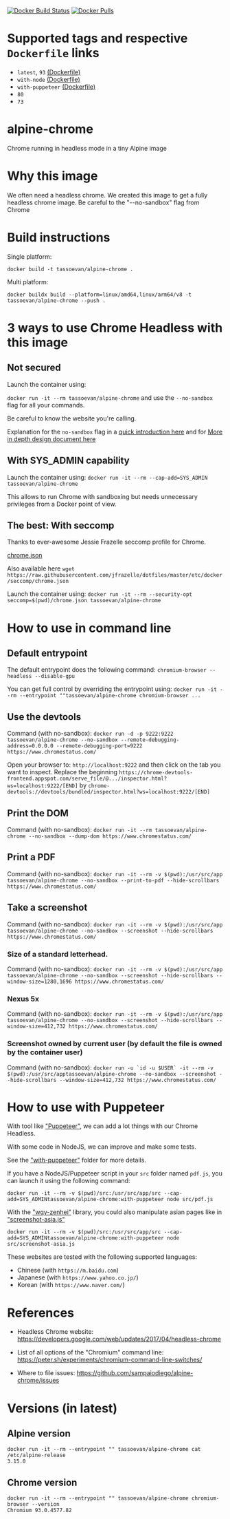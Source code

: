 [![Docker Build Status](https://img.shields.io/docker/build/tassoevan/alpine-chrome.svg)](https://hub.docker.com/r/tassoevan/alpine-chrome/) [![Docker Pulls](https://img.shields.io/docker/pulls/tassoevan/alpine-chrome.svg)](https://hub.docker.com/r/tassoevan/alpine-chrome/)

# Supported tags and respective `Dockerfile` links

- `latest`, `93` [(Dockerfile)](https://github.com/sampaiodiego/alpine-chrome/blob/master/Dockerfile)
- `with-node` [(Dockerfile)](https://github.com/sampaiodiego/alpine-chrome/blob/master/with-node/Dockerfile)
- `with-puppeteer` [(Dockerfile)](https://github.com/sampaiodiego/alpine-chrome/blob/master/with-puppeteer/Dockerfile)
- `80`
- `73`

# alpine-chrome

Chrome running in headless mode in a tiny Alpine image

# Why this image

We often need a headless chrome.
We created this image to get a fully headless chrome image.
Be careful to the "--no-sandbox" flag from Chrome

# Build instructions

Single platform:
```
docker build -t tassoevan/alpine-chrome .
```

Multi platform:
```
docker buildx build --platform=linux/amd64,linux/arm64/v8 -t tassoevan/alpine-chrome --push .
```

# 3 ways to use Chrome Headless with this image

## Not secured

Launch the container using:

`docker run -it --rm tassoevan/alpine-chrome` and use the `--no-sandbox` flag for all your commands.

Be careful to know the website you're calling.

Explanation for the `no-sandbox` flag in a [quick introduction here](https://www.google.com/googlebooks/chrome/med_26.html) and for [More in depth design document here](https://chromium.googlesource.com/chromium/src/+/master/docs/design/sandbox.md)

## With SYS_ADMIN capability

Launch the container using:
`docker run -it --rm --cap-add=SYS_ADMIN tassoevan/alpine-chrome`

This allows to run Chrome with sandboxing but needs unnecessary privileges from a Docker point of view.

## The best: With seccomp

Thanks to ever-awesome Jessie Frazelle seccomp profile for Chrome.

[chrome.json](https://github.com/sampaiodiego/alpine-chrome/blob/master/chrome.json)

Also available here `wget https://raw.githubusercontent.com/jfrazelle/dotfiles/master/etc/docker/seccomp/chrome.json`

Launch the container using:
`docker run -it --rm --security-opt seccomp=$(pwd)/chrome.json tassoevan/alpine-chrome`

# How to use in command line

## Default entrypoint

The default entrypoint does the following command: `chromium-browser --headless --disable-gpu`

You can get full control by overriding the entrypoint using: `docker run -it --rm --entrypoint ""tassoevan/alpine-chrome chromium-browser ...`

## Use the devtools

Command (with no-sandbox): `docker run -d -p 9222:9222 tassoevan/alpine-chrome --no-sandbox --remote-debugging-address=0.0.0.0 --remote-debugging-port=9222 https://www.chromestatus.com/`

Open your browser to: `http://localhost:9222` and then click on the tab you want to inspect. Replace the beginning
`https://chrome-devtools-frontend.appspot.com/serve_file/@.../inspector.html?ws=localhost:9222/[END]`
by
`chrome-devtools://devtools/bundled/inspector.html?ws=localhost:9222/[END]`

## Print the DOM

Command (with no-sandbox): `docker run -it --rm tassoevan/alpine-chrome --no-sandbox --dump-dom https://www.chromestatus.com/`

## Print a PDF

Command (with no-sandbox): `docker run -it --rm -v $(pwd):/usr/src/app tassoevan/alpine-chrome --no-sandbox --print-to-pdf --hide-scrollbars https://www.chromestatus.com/`

## Take a screenshot

Command (with no-sandbox): `docker run -it --rm -v $(pwd):/usr/src/app tassoevan/alpine-chrome --no-sandbox --screenshot --hide-scrollbars https://www.chromestatus.com/`

### Size of a standard letterhead.

Command (with no-sandbox): `docker run -it --rm -v $(pwd):/usr/src/app tassoevan/alpine-chrome --no-sandbox --screenshot --hide-scrollbars --window-size=1280,1696 https://www.chromestatus.com/`

### Nexus 5x

Command (with no-sandbox): `docker run -it --rm -v $(pwd):/usr/src/app tassoevan/alpine-chrome --no-sandbox --screenshot --hide-scrollbars --window-size=412,732 https://www.chromestatus.com/`

### Screenshot owned by current user (by default the file is owned by the container user)

Command (with no-sandbox): `` docker run -u `id -u $USER` -it --rm -v $(pwd):/usr/src/apptassoevan/alpine-chrome --no-sandbox --screenshot --hide-scrollbars --window-size=412,732 https://www.chromestatus.com/ ``

# How to use with Puppeteer

With tool like ["Puppeteer"](https://pptr.dev/#?product=Puppeteer&version=v1.15.0&show=api-class-browser), we can add a lot things with our Chrome Headless.

With some code in NodeJS, we can improve and make some tests.

See the ["with-puppeteer"](https://github.com/sampaiodiego/alpine-chrome/blob/master/with-puppeteer) folder for more details.

If you have a NodeJS/Puppeteer script in your `src` folder named `pdf.js`, you can launch it using the following command:

```
docker run -it --rm -v $(pwd)/src:/usr/src/app/src --cap-add=SYS_ADMINtassoevan/alpine-chrome:with-puppeteer node src/pdf.js
```

With the ["wqy-zenhei"](https://pkgs.alpinelinux.org/package/edge/testing/x86/wqy-zenhei) library, you could also manipulate asian pages like in ["screenshot-asia.js"](https://github.com/sampaiodiego/alpine-chrome/blob/master/with-puppeteer/src/screenshot-asia.js)

```
docker run -it --rm -v $(pwd)/src:/usr/src/app/src --cap-add=SYS_ADMINtassoevan/alpine-chrome:with-puppeteer node src/screenshot-asia.js
```

These websites are tested with the following supported languages:

- Chinese (with `https://m.baidu.com`)
- Japanese (with `https://www.yahoo.co.jp/`)
- Korean (with `https://www.naver.com/`)

# References

- Headless Chrome website: https://developers.google.com/web/updates/2017/04/headless-chrome

- List of all options of the "Chromium" command line: https://peter.sh/experiments/chromium-command-line-switches/

- Where to file issues: https://github.com/sampaiodiego/alpine-chrome/issues

# Versions (in latest)

## Alpine version

```
docker run -it --rm --entrypoint "" tassoevan/alpine-chrome cat /etc/alpine-release
3.15.0
```

## Chrome version

```
docker run -it --rm --entrypoint "" tassoevan/alpine-chrome chromium-browser --version
Chromium 93.0.4577.82
```
